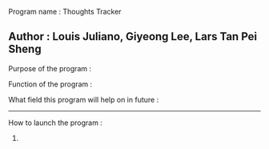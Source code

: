 Program name : Thoughts Tracker

Author : Louis Juliano, Giyeong Lee, Lars Tan Pei Sheng
--------------------------------------------------------
Purpose of the program :





Function of the program :





What field this program will help on in future :





------------------------------------------------------
How to launch the program :

1)
